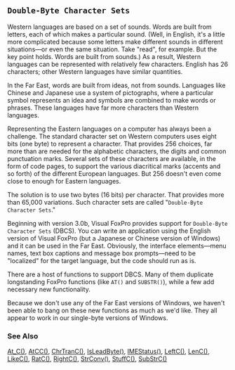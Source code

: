 ## `Double-Byte Character Sets`

Western languages are based on a set of sounds. Words are built from letters, each of which makes a particular sound. (Well, in English, it's a little more complicated because some letters make different sounds in different situations&mdash;or even the same situation. Take "read", for example. But the key point holds. Words are built from sounds.) As a result, Western languages can be represented with relatively few characters. English has 26 characters; other Western languages have similar quantities.

In the Far East, words are built from ideas, not from sounds. Languages like Chinese and Japanese use a system of pictographs, where a particular symbol represents an idea and symbols are combined to make words or phrases. These languages have far more characters than Western languages.

Representing the Eastern languages on a computer has always been a challenge. The standard character set on Western computers uses eight bits (one byte) to represent a character. That provides 256 choices, far more than are needed for the alphabetic characters, the digits and common punctuation marks. Several sets of these characters are available, in the form of code pages, to support the various diacritical marks (accents and so forth) of the different European languages. But 256 doesn't even come close to enough for Eastern languages.

The solution is to use two bytes (16 bits) per character. That provides more than 65,000 variations. Such character sets are called "`Double-Byte Character Sets`."

Beginning with version 3.0b, Visual FoxPro provides support for `Double-Byte Character Sets` (DBCS). You can write an application using the English version of Visual FoxPro (but a Japanese or Chinese version of Windows) and it can be used in the Far East. Obviously, the interface elements&mdash;menu names, text box captions and message box prompts&mdash;need to be "localized" for the target language, but the code should run as is.

There are a host of functions to support DBCS. Many of them duplicate longstanding FoxPro functions (like `AT()` and `SUBSTR()`), while a few add necessary new functionality.

Because we don't use any of the Far East versions of Windows, we haven't been able to bang on these new functions as much as we'd like. They all appear to work in our single-byte versions of Windows.

### See Also

[At_C()](s4g651.md), [AtCC()](s4g651.md), [ChrTranC()](s4g660.md), [IsLeadByte()](s4g656.md), [IMEStatus()](s4g696.md), [LeftC()](s4g661.md), [LenC()](s4g664.md), [LikeC()](s4g662.md), [RatC()](s4g651.md), [RightC()](s4g661.md), [StrConv()](s4g663.md), [StuffC()](s4g660.md), [SubStrC()](s4g661.md)